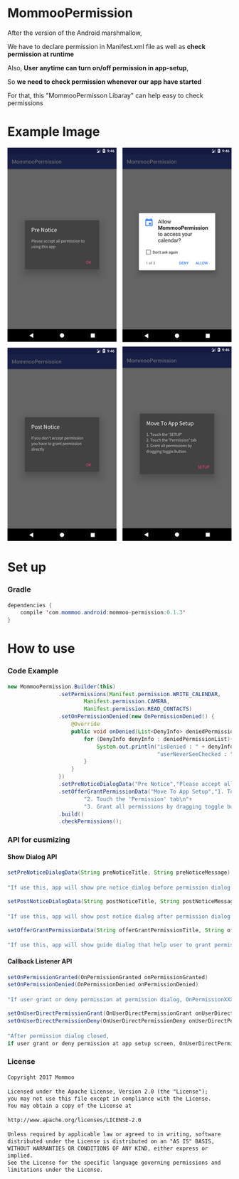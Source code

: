 # MommooPermission

After the version of the Android marshmallow, 

We have to declare permission in Manifest.xml file as well as **check permission at runtime**

Also, **User anytime can turn on/off permission in app-setup**,

So **we need to check permission whenever our app have started**

For that, this "MommooPermisson Libaray" can help easy to check permissions


# Example Image
![example screenshot](./permission_screen_shot3.png)


# Set up

### Gradle
```java
dependencies {
    compile 'com.mommoo.android:mommoo-permission:0.1.3'
}
```

# How to use

### Code Example
```java
new MommooPermission.Builder(this)
                .setPermissions(Manifest.permission.WRITE_CALENDAR, 
                        Manifest.permission.CAMERA, 
                        Manifest.permission.READ_CONTACTS)
                .setOnPermissionDenied(new OnPermissionDenied() {
                    @Override
                    public void onDenied(List<DenyInfo> deniedPermissionList) {
                        for (DenyInfo denyInfo : deniedPermissionList){
                            System.out.println("isDenied : " + denyInfo.getPermission() +" , "+ 
                                               "userNeverSeeChecked : " + denyInfo.isUserNeverAskAgainChecked());
                        }
                    }
                })
                .setPreNoticeDialogData("Pre Notice","Please accept all permission to using this app")
                .setOfferGrantPermissionData("Move To App Setup","1. Touch the 'SETUP'\n" +
                        "2. Touch the 'Permission' tab\n"+
                        "3. Grant all permissions by dragging toggle button")
                .build()
                .checkPermissions();
```

### API for cusmizing
#### Show Dialog API

 ```java
 setPreNoticeDialogData(String preNoticeTitle, String preNoticeMessage)
 
 "If use this, app will show pre notice dialog before permission dialog is shown"
 ```
 ```java
 setPostNoticeDialogData(String postNoticeTitle, String postNoticeMessage)
 
 "If use this, app will show post notice dialog after permission dialog is closed"
 ```
 ```java
 setOfferGrantPermissionData(String offerGrantPermissionTitle, String offerGrantPermissionDialog)
 
 "If use this, app will show guide dialog that help user to grant permission direclty at setup screen"
 ```


#### Callback Listener API
 ```java
 setOnPermissionGranted(OnPermissionGranted onPermissionGranted)
 setOnPermissionDenied(OnPermissionDenied onPermissionDenied)
 
 "If user grant or deny permission at permission dialog, OnPermissionXXXX listener would be invoked"
 ```
 ```java
 setOnUserDirectPermissionGrant(OnUserDirectPermissionGrant onUserDirectPermissionGrant)
 setOnUserDirectPermissionDeny(OnUserDirectPermissionDeny onUserDirectPermissionDeny)
 
 "After permission dialog closed, 
 if user grant or deny permission at app setup screen, OnUserDirectPermissionXXX listener would be invoked"
 ```
 
 ### License
 ```
 Copyright 2017 Mommoo
 
 Licensed under the Apache License, Version 2.0 (the "License");
 you may not use this file except in compliance with the License.
 You may obtain a copy of the License at
 
 http://www.apache.org/licenses/LICENSE-2.0
 
 Unless required by applicable law or agreed to in writing, software
 distributed under the License is distributed on an "AS IS" BASIS,
 WITHOUT WARRANTIES OR CONDITIONS OF ANY KIND, either express or implied.
 See the License for the specific language governing permissions and
 limitations under the License.
 ```

